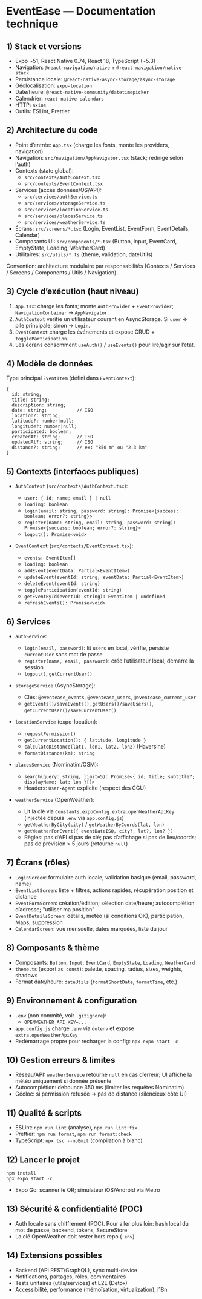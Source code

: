 # EventEase — Documentation technique

## 1) Stack et versions
- Expo ~51, React Native 0.74, React 18, TypeScript (~5.3)
- Navigation: `@react-navigation/native` + `@react-navigation/native-stack`
- Persistance locale: `@react-native-async-storage/async-storage`
- Géolocalisation: `expo-location`
- Date/heure: `@react-native-community/datetimepicker`
- Calendrier: `react-native-calendars`
- HTTP: `axios`
- Outils: ESLint, Prettier

## 2) Architecture du code
- Point d’entrée: `App.tsx` (charge les fonts, monte les providers, navigation)
- Navigation: `src/navigation/AppNavigator.tsx` (stack; redirige selon l’auth)
- Contexts (state global):
  - `src/contexts/AuthContext.tsx`
  - `src/contexts/EventContext.tsx`
- Services (accès données/OS/API):
  - `src/services/authService.ts`
  - `src/services/storageService.ts`
  - `src/services/locationService.ts`
  - `src/services/placesService.ts`
  - `src/services/weatherService.ts`
- Écrans: `src/screens/*.tsx` (Login, EventList, EventForm, EventDetails, Calendar)
- Composants UI: `src/components/*.tsx` (Button, Input, EventCard, EmptyState, Loading, WeatherCard)
- Utilitaires: `src/utils/*.ts` (theme, validation, dateUtils)

Convention: architecture modulaire par responsabilités (Contexts / Services / Screens / Components / Utils / Navigation).

## 3) Cycle d’exécution (haut niveau)
1. `App.tsx`: charge les fonts; monte `AuthProvider` + `EventProvider`; `NavigationContainer` → `AppNavigator`.
2. `AuthContext` vérifie un utilisateur courant en AsyncStorage. Si `user` → pile principale; sinon → `Login`.
3. `EventContext` charge les événements et expose CRUD + `toggleParticipation`.
4. Les écrans consomment `useAuth()` / `useEvents()` pour lire/agir sur l’état.

## 4) Modèle de données
Type principal `EventItem` (défini dans `EventContext`):
```
{
  id: string;
  title: string;
  description: string;
  date: string;           // ISO
  location?: string;
  latitude?: number|null;
  longitude?: number|null;
  participated: boolean;
  createdAt: string;      // ISO
  updatedAt?: string;     // ISO
  distance?: string;      // ex: "850 m" ou "2.3 km"
}
```

## 5) Contexts (interfaces publiques)
- `AuthContext` (`src/contexts/AuthContext.tsx`):
  - `user: { id; name; email } | null`
  - `loading: boolean`
  - `login(email: string, password: string): Promise<{success: boolean; error?: string}>`
  - `register(name: string, email: string, password: string): Promise<{success: boolean; error?: string}>`
  - `logout(): Promise<void>`

- `EventContext` (`src/contexts/EventContext.tsx`):
  - `events: EventItem[]`
  - `loading: boolean`
  - `addEvent(eventData: Partial<EventItem>)`
  - `updateEvent(eventId: string, eventData: Partial<EventItem>)`
  - `deleteEvent(eventId: string)`
  - `toggleParticipation(eventId: string)`
  - `getEventById(eventId: string): EventItem | undefined`
  - `refreshEvents(): Promise<void>`

## 6) Services
- `authService`:
  - `login(email, password)`: lit `users` en local, vérifie, persiste `currentUser` sans mot de passe
  - `register(name, email, password)`: crée l’utilisateur local, démarre la session
  - `logout()`, `getCurrentUser()`

- `storageService` (AsyncStorage):
  - Clés: `@eventease_events`, `@eventease_users`, `@eventease_current_user`
  - `getEvents()/saveEvents()`, `getUsers()/saveUsers()`, `getCurrentUser()/saveCurrentUser()`

- `locationService` (expo-location):
  - `requestPermission()`
  - `getCurrentLocation(): { latitude, longitude }`
  - `calculateDistance(lat1, lon1, lat2, lon2)` (Haversine)
  - `formatDistance(km): string`

- `placesService` (Nominatim/OSM):
  - `search(query: string, limit=5): Promise<{ id; title; subtitle?; displayName; lat; lon }[]>`
  - Headers: `User-Agent` explicite (respect des CGU)

- `weatherService` (OpenWeather):
  - Lit la clé via `Constants.expoConfig.extra.openWeatherApiKey` (injectée depuis `.env` via `app.config.js`)
  - `getWeatherByCity(city)` / `getWeatherByCoords(lat, lon)`
  - `getWeatherForEvent({ eventDateISO, city?, lat?, lon? })`
  - Règles: pas d’API si pas de clé; pas d’affichage si pas de lieu/coords; pas de prévision > 5 jours (retourne `null`)

## 7) Écrans (rôles)
- `LoginScreen`: formulaire auth locale, validation basique (email, password, name)
- `EventListScreen`: liste + filtres, actions rapides, récupération position et distance
- `EventFormScreen`: création/édition; sélection date/heure; autocomplétion d’adresse; "utiliser ma position"
- `EventDetailsScreen`: détails, météo (si conditions OK), participation, Maps, suppression
- `CalendarScreen`: vue mensuelle, dates marquées, liste du jour

## 8) Composants & thème
- Composants: `Button`, `Input`, `EventCard`, `EmptyState`, `Loading`, `WeatherCard`
- `theme.ts` (export `as const`): palette, spacing, radius, sizes, weights, shadows
- Format date/heure: `dateUtils` (`formatShortDate`, `formatTime`, etc.)

## 9) Environnement & configuration
- `.env` (non commité, voir `.gitignore`):
  - `OPENWEATHER_API_KEY=...`
- `app.config.js` charge `.env` via `dotenv` et expose `extra.openWeatherApiKey`
- Redémarrage propre pour recharger la config: `npx expo start -c`

## 10) Gestion erreurs & limites
- Réseau/API: `weatherService` retourne `null` en cas d’erreur; UI affiche la météo uniquement si donnée présente
- Autocomplétion: debounce 350 ms (limiter les requêtes Nominatim)
- Géoloc: si permission refusée → pas de distance (silencieux côté UI)

## 11) Qualité & scripts
- ESLint: `npm run lint` (analyse), `npm run lint:fix`
- Prettier: `npm run format`, `npm run format:check`
- TypeScript: `npx tsc --noEmit` (compilation à blanc)

## 12) Lancer le projet
```
npm install
npx expo start -c
```
- Expo Go: scanner le QR; simulateur iOS/Android via Metro

## 13) Sécurité & confidentialité (POC)
- Auth locale sans chiffrement (POC). Pour aller plus loin: hash local du mot de passe, backend, tokens, SecureStore
- La clé OpenWeather doit rester hors repo (`.env`)

## 14) Extensions possibles
- Backend (API REST/GraphQL), sync multi-device
- Notifications, partages, rôles, commentaires
- Tests unitaires (utils/services) et E2E (Detox)
- Accessibilité, performance (mémoïsation, virtualization), i18n



